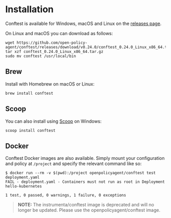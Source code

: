 # Installation

Conftest is available for Windows, macOS and Linux on the [releases page](https://github.com/open-policy-agent/conftest/releases). 

On Linux and macOS you can download as follows:

```console
wget https://github.com/open-policy-agent/conftest/releases/download/v0.24.0/conftest_0.24.0_Linux_x86_64.tar.gz
tar xzf conftest_0.24.0_Linux_x86_64.tar.gz
sudo mv conftest /usr/local/bin
```

## Brew

Install with Homebrew on macOS or Linux:

```console
brew install conftest
```

## Scoop

You can also install using [Scoop](https://scoop.sh/) on Windows:

```console
scoop install conftest
```

## Docker

Conftest Docker images are also available. Simply mount your configuration and policy at `/project` and specify the relevant command like so:

```console
$ docker run --rm -v $(pwd):/project openpolicyagent/conftest test deployment.yaml
FAIL - deployment.yaml - Containers must not run as root in Deployment hello-kubernetes

1 test, 0 passed, 0 warnings, 1 failure, 0 exceptions
```

> **NOTE:** The instrumenta/conftest image is deprecated and will no longer be updated. Please use the openpolicyagent/conftest image.
